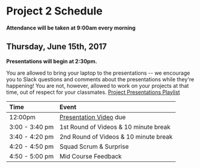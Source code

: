 # Project 2 Schedule

**Attendance will be taken at 9:00am every morning**

<!-- ## Friday, June 9th, 2017

| Time   | Event                                   |
|:-------|:----------------------------------------|
| 2:30pm | Deadline for Project Idea to Instructor |
-->
## Thursday, June 15th, 2017

**Presentations will begin at 2:30pm.**

You are allowed to bring your laptop to the presentations -- we encourage you to Slack questions and comments about the presentations while they're happening! You are not, however, allowed to work on your projects at that time, out of respect for your classmates.
[Project Presentations Playlist](./wdi16_presentation_videos.md)

| Time          | Event                                             |
|:--------------|:--------------------------------------------------|
| 12:00pm        | [Presentation Video](./presentations.md) due     |
| 3:00 - 3:40 pm | 1st Round of Videos & 10 minute break                   |
| 3:40 - 4:20 pm | 2nd Round of Videos & 10 minute break                   |
| 4:20 - 4:50 pm | Squad Scrum & Surprise |
| 4:50 - 5:00 pm | Mid Course Feedback |
